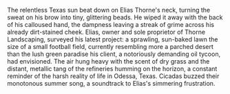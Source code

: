 The relentless Texas sun beat down on Elias Thorne's neck, turning the sweat on his brow into tiny, glittering beads.  He wiped it away with the back of his calloused hand, the dampness leaving a streak of grime across his already dirt-stained cheek.  Elias, owner and sole proprietor of Thorne Landscaping, surveyed his latest project: a sprawling, sun-baked lawn the size of a small football field, currently resembling more a parched desert than the lush green paradise his client, a notoriously demanding oil tycoon, had envisioned.  The air hung heavy with the scent of dry grass and the distant, metallic tang of the refineries humming on the horizon, a constant reminder of the harsh reality of life in Odessa, Texas.  Cicadas buzzed their monotonous summer song, a soundtrack to Elias's simmering frustration.
